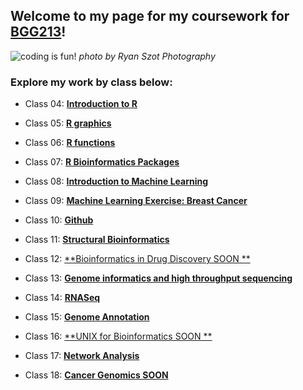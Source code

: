 ## Welcome to my page for my coursework for [BGG213](https://bioboot.github.io/bggn213_S19/)!

![coding is fun!](https://i.etsystatic.com/isbl/43b096/33880950/isbl_fullxfull.33880950_a8er9w1q.jpg?version=0)
_photo by Ryan Szot Photography_

### Explore my work by class below:

- Class 04: [**Introduction to R**](https://github.com/macatbu/bggn213/blob/master/Class%204:%20R%20Basics/Class_4-_In_Class_Exercise.md)

- Class 05: [**R graphics**](https://github.com/macatbu/bggn213/blob/master/class05/Class_5-_Data_Visualization.md)

- Class 06: [**R functions**](https://github.com/macatbu/bggn213/blob/master/class06/Class_6-_R_functions_.md)

- Class 07: [**R Bioinformatics Packages**](https://github.com/macatbu/bggn213/blob/master/class07/Class_07-_R_functions_practice.md)

- Class 08: [**Introduction to Machine Learning**](https://github.com/macatbu/bggn213/blob/master/class08/Class_08_PCA.md)

- Class 09: [**Machine Learning Exercise: Breast Cancer**](https://github.com/macatbu/bggn213/blob/master/class09/Class_09_Breast_Cancer_Activity.md)

- Class 10: [**Github**](https://github.com/macatbu/)

- Class 11: [**Structural Bioinformatics**](https://github.com/macatbu/bggn213/blob/master/class11/Class_11.md)

- Class 12: [**Bioinformatics in Drug Discovery SOON **]()

- Class 13: [**Genome informatics and high throughput sequencing**](https://github.com/macatbu/bggn213/blob/master/class13/Class_13-_Genome_Informatics.md)

- Class 14: [**RNASeq**](https://github.com/macatbu/bggn213/blob/master/class14/Class_14-_RNA-seq.md)

- Class 15: [**Genome Annotation**](https://github.com/macatbu/bggn213/blob/master/class15_new/class15_gene_ontology.md)

- Class 16: [**UNIX for Bioinformatics SOON **]()

- Class 17: [**Network Analysis**](https://github.com/macatbu/bggn213/blob/master/class_17/Class_17-_Network_Analysis.md)

- Class 18: [**Cancer Genomics SOON**]()




